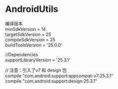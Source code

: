 # AndroidUtils

编译版本 <br />
minSdkVersion = 14<br />
targetSdkVersion = 25<br />
compileSdkVersion = 25<br />
buildToolsVersion = '25.0.0'<br />

//Dependencies<br />
supportLibraryVersion = '25.3.1'<br />

// 注意：引入了v7 和 design 包<br />
compile "com.android.support:appcompat-v7:25.3.1"<br />
compile "com.android.support:design:25.3.1"<br />
